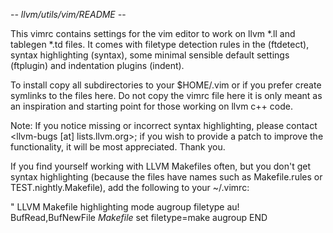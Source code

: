 -*- llvm/utils/vim/README -*-

This vimrc contains settings for the vim editor to work on llvm *.ll and
tablegen *.td files. It comes with filetype detection rules in the (ftdetect),
syntax highlighting (syntax), some minimal sensible default settings (ftplugin)
and indentation plugins (indent).

To install copy all subdirectories to your $HOME/.vim or if you prefer create
symlinks to the files here. Do not copy the vimrc file here it is only meant as
an inspiration and starting point for those working on llvm c++ code.

Note: If you notice missing or incorrect syntax highlighting, please contact
<llvm-bugs [at] lists.llvm.org>; if you wish to provide a patch to improve the
functionality, it will be most appreciated. Thank you.

If you find yourself working with LLVM Makefiles often, but you don't get syntax
highlighting (because the files have names such as Makefile.rules or
TEST.nightly.Makefile), add the following to your ~/.vimrc:

  " LLVM Makefile highlighting mode
  augroup filetype
    au! BufRead,BufNewFile *Makefile*     set filetype=make
  augroup END
